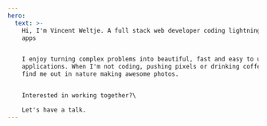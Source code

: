 ```yaml
---
hero:
  text: >-
    Hi, I'm Vincent Weltje. A full stack web developer coding lightning fast web
    apps


    I enjoy turning complex problems into beautiful, fast and easy to use
    applications. When I'm not coding, pushing pixels or drinking coffee, you'll
    find me out in nature making awesome photos.


    Interested in working together?\

    Let's have a talk.
---
```

